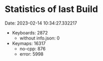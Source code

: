 # Statistics of last Build

Date: 2023-02-14 10:34:27.332217

- Keyboards: 2872
  - without info.json: 0
- Keymaps: 16317
  - no-cpp: 876
  - error: 5998
